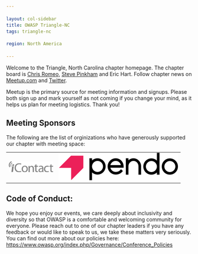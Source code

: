```yaml
---

layout: col-sidebar
title: OWASP Triangle-NC
tags: triangle-nc

region: North America

---
```

Welcome to the Triangle, North Carolina chapter homepage. The chapter board is <a href="mailto:chris.romeo@owasp.org">Chris Romeo</a>, <a href="mailto:steve.pinkham@owasp.org">Steve Pinkham</a> and Eric Hart. Follow chapter news on [Meetup.com](https://www.meetup.com/owasptriangle) and [Twitter](https://twitter.com/owasptriangle).

Meetup is the primary source for meeting information and signups. Please both sign up and mark yourself as not coming if you change your mind, as it helps us plan for meeting logistics. Thank you!

Meeting Sponsors
----------------
The following are the list of orginizations who have generously supported our chapter with meeting space:

<table cellpadding="15" cellspacing="0">
<tr>
<td>

<img src="assets/images/icontact_logo.jpg" alt="iContact"/>

</td>
<td>

<img src="assets/images/pendo_logo.svg" alt="pendo"/>

</td>
</tr>
</table>

Code of Conduct:
----------------

We hope you enjoy our events, we care deeply about inclusivity and diversity so that OWASP is a comfortable and welcoming community for everyone. Please reach out to one of our chapter leaders if you have any feedback or would like to speak to us, we take these matters very seriously. You can find out more about our policies here: <https://www.owasp.org/index.php/Governance/Conference_Policies>
